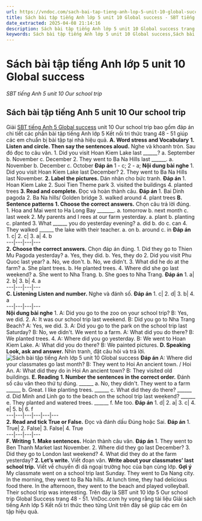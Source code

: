 ```yaml
---
url: https://vndoc.com/sach-bai-tap-tieng-anh-lop-5-unit-10-global-success-331126
title: Sách bài tập tiếng Anh lớp 5 unit 10 Global success - SBT tiếng Anh 5 unit 10 Our school trip - VnDoc.com
date_extracted: 2025-04-08 21:14:16
description: Sách bài tập tiếng Anh lớp 5 unit 10 Global success trang 48 51 hướng dẫn giải bài tập unit 10 lớp 5 Our school trip giúp các em chuẩn bị bài tập tiếng Anh hiệu quả.
keywords: Sách bài tập tiếng Anh lớp 5 unit 10 Global success,Sách bài tập tiếng Anh 5 unit 10 Global success,Sách bài tập tiếng Anh lớp 5 unit 10 Our school trip,Sách bài tập tiếng Anh 5 unit 10 Our school trip,SBT tiếng Anh 5 unit 10 Our school trip trang 48 51,sách bài tập tiếng anh lớp 5 unit 10 trang 48 51,sách bài tập tiếng anh lớp 5 global success unit 10,sách bài tập tiếng anh 5 global success unit 10
---
```


# Sách bài tập tiếng Anh lớp 5 unit 10 Global success
 _SBT tiếng Anh 5 unit 10 Our school trip_
## Sách bài tập tiếng Anh 5 unit 10 Our school trip
Giải [SBT tiếng Anh 5 Global success](<https://vndoc.com/sach-bai-tap-tieng-anh-lop-5-global-success>) unit 10 Our school trip bao gồm đáp án chi tiết các phần bài tập tiếng Anh lớp 5 Kết nối tri thức trang 48 - 51 giúp các em chuẩn bị bài tập tại nhà hiệu quả.
**A. Word stress and Vocabulary**
**1\. Listen and circle. Then say the sentences aloud.** Nghe và khoanh tròn. Sau đó đọc to câu văn.
1\. Did you visit Hoan Kiem Lake last \_\_\_\_\_\_?
a. September
b. November
c. December
2\. They went to Ba Na Hills last \_\_\_\_\_\_.
a. November
b. December
c. October
**Đáp án**
1 - c; 2 - a;
**Nội dung bài nghe**
1\. Did you visit Hoan Kiem Lake last December?
2\. They went to Ba Na Hills last November.
**2\. Label the pictures.** Dán nhãn cho bức tranh.
**Đáp án**
1\. Hoan Kiem Lake
2\. Suoi Tien Theme park
3\. visited the buildings
4\. planted trees
**3\. Read and complete.** Đọc và hoàn thành câu.
**Đáp án**
1\. Bai Dinh pagoda
2\. Ba Na hills/ Golden bridge
3\. walked around
4\. plant trees
**B. Sentence patterns**
**1\. Choose the correct answers.** Chọn câu trả lời đúng.
1\. Hoa and Mai went to Ha Long Bay \_\_\_\_\_\_\_.
a. tomorrow
b. next month
c. last week
2\. My parents and I rees at our farm yesterday.
a. plant
b. planting
c. planted
3\. What \_\_\_\_\_\_ you do yesterday evening?
a. did
b. do
c. can
4\. They walked \_\_\_\_\_\_ the lake with their teacher.
a. on
b. around
c. in
**Đáp án**
1\. c| 2\. c| 3\. a| 4\. b  
---|---|---|---  
**2\. Choose the correct answers.** Chọn đáp án đúng.
1\. Did they go to Thien Mu Pagoda yesterday?
a. Yes, they did.
b. Yes, they do
2\. Did you visit Phu Quoc last year?
a. No, we don't.
b. No, we didn't.
3\. What did he do at the farm?
a. She plant trees.
b. He planted trees.
4\. Where did she go last weekend?
a. She went to Nha Trang.
b. She goes to Nha Trang.
**Đáp án**
1\. a| 2\. b| 3\. b| 4\. a  
---|---|---|---  
**C. Listening**
**Listen and number.** Nghe và đánh số.
**Đáp án**
1\. c| 2\. d| 3\. b| 4\. a  
---|---|---|---  
**Nội dung bài nghe**
1\. A: Did you go to the zoo on your school trip?
B: Yes, we did.
2\. A: It was our school trip last weekend.
B: Did you go to Nha Trang Beach?
A: Yes, we did.
3\. A: Did you go to the park on the school trip last Saturday?
B: No, we didn't. We went to a farm.
A: What did you do there?
B: We planted trees.
4\. A: Where did you go yesterday.
B: We went to Hoan Kiem Lake.
A: What did you do there?
B: We painted pictures.
**D. Speaking**
**Look, ask and answer.** Nhìn tranh, đặt câu hỏi và trả lời.
![Sách bài tập tiếng Anh lớp 5 unit 10 Global success](https://i.vdoc.vn/data/image/2024/11/08/sach-bai-tap-tieng-anh-lop-5-unit-10-global-success-1.png)
**Đáp án**
A: Where did your classmates go last month?
B: They went to Hoi An ancient town. / Hoi An.
A: What did they do in Hoi An ancient town?
B: They visited old buildings.
**E. Reading**
**1\. Number the sentences in the correct order.** Đánh số câu văn theo thứ tự đúng.
\_\_\_\_\_\_ a. No, they didn't. They went to a farm
\_\_\_\_\_\_ b. Great. I like planting trees.
\_\_\_\_\_\_ c. What did they do there?
\_\_\_\_\_\_ d. Did Minh and Linh go to the beach on the school trip last weekend?
\_\_\_\_\_\_ e. They planted and watered trees.
\_\_\_\_\_\_ f. Me too.
**Đáp án**
1\. d| 2\. a| 3\. c| 4\. e| 5\. b| 6\. f  
---|---|---|---|---|---  
**2\. Read and tick True or False.** Đọc và đánh dấu Đúng hoặc Sai.
**Đáp án**
1\. True| 2\. False| 3\. False| 4\. True  
---|---|---|---  
**F. Writing**
**1\. Make sentences.** Hoàn thành câu văn.
**Đáp án**
1\. They went to Ben Thanh Market last November.
2\. Where did they go last December?
3\. Did they go to London last weekend?
4\. What did they do at the farm yesterday?
**2\. Let’s write.** Viết đoạn văn.
**Write about your classmates’ last school trip.** Viết về chuyến đi dã ngoại trường học của bạn cùng lớp.
**Gợi ý**
My classmate went on a school trip last Sunday. They went to Da Nang city. In the morning, they went to Ba Na hills. At lunch time, they had delicious food there. In the afternoon, they went to the beach and played volleyball. Their school trip was interesting.
Trên đây là SBT unit 10 lớp 5 Our school trip Global Success trang 48 - 51. VnDoc.com hy vọng rằng tài liệu Giải  sách tiếng Anh lớp 5 Kết nối tri thức theo từng Unit trên đây sẽ giúp các em ôn tập hiệu quả.

